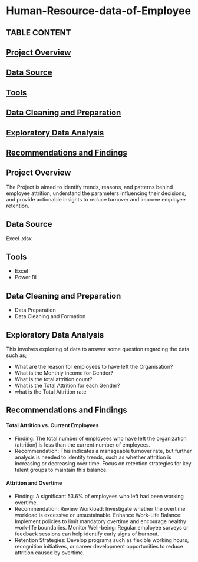 # Human-Resource-data-of-Employee
## TABLE CONTENT
## [Project Overview](#project-overview)
## [Data Source](#data-source)
## [Tools](#tool)
## [Data Cleaning and Preparation](#data-cleaning-and-preparation)
## [Exploratory Data Analysis](#exploratory-data-analysis)
## [Recommendations and Findings](#recommendations-and-findings)

## Project Overview
The Project is aimed to identify trends, reasons, and patterns behind employee attrition, understand the parameters influencing their decisions, and provide actionable insights to reduce turnover and improve employee retention.

## Data Source 
Excel .xlsx

## Tools 
- Excel
- Power BI

## Data Cleaning and Preparation 
- Data Preparation
- Data Cleaning and Formation

## Exploratory Data Analysis 
This involves exploring of data to answer some question regarding the data such as;
- What are the reason for employees to have left the Organisation?
- What is the Monthly income for Gender?
- What is the total attrition count?
- What is the Total Attrition for each Gender?
- what is the Total Attrition rate 


## Recommendations and Findings
#### Total Attrition vs. Current Employees

- Finding: The total number of employees who have left the organization (attrition) is less than the current number of employees.
- Recommendation: This indicates a manageable turnover rate, but further analysis is needed to identify trends, such as whether attrition is increasing or decreasing over time. Focus on retention strategies for key talent groups to maintain this balance.

#### Attrition and Overtime

- Finding: A significant 53.6% of employees who left had been working overtime.
- Recommendation:
Review Workload: Investigate whether the overtime workload is excessive or unsustainable.
Enhance Work-Life Balance: Implement policies to limit mandatory overtime and encourage healthy work-life boundaries.
Monitor Well-being: Regular employee surveys or feedback sessions can help identify early signs of burnout.
- Retention Strategies: Develop programs such as flexible working hours, recognition initiatives, or career development opportunities to reduce attrition caused by overtime.


  
